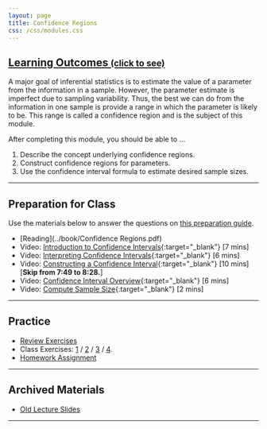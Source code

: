 ```yaml
---
layout: page
title: Confidence Regions
css: /css/modules.css
---
```


<div class="panel-group-ILOs">
  <div class="panel panel-default">
    <div class="panel-heading">
      <h2 class="panel-title">
        <a data-toggle="collapse" href="#ILOs">Learning Outcomes <small>(click to see)</small></a>
      </h2>
    </div>
    <div id="ILOs" class="panel-collapse collapse">
      <div class="panel-body">
A major goal of inferential statistics is to estimate the value of a parameter from the information in a sample.  However, the parameter estimate is imperfect due to sampling variability.  Thus, the best we can do from the information in one sample is provide a range in which the parameter is likely to be.  This range is called a confidence region and is the subject of this module.

<p>After completing this module, you should be able to ...</p>

<ol>
  <li>Describe the concept underlying confidence regions.</li>
  <li>Construct confidence regions for parameters.</li>
  <li>Use the confidence interval formula to estimate desired sample sizes.</li>
</ol>
      </div>
    </div>
  </div>
</div>

----

## Preparation for Class

Use the materials below to answer the questions on [this preparation guide](ConfRegions_Prep).

* [Reading](../book/Confidence Regions.pdf)
* Video: [Introduction to Confidence Intervals](https://www.youtube.com/v/27iSnzss2wM?rel=0){:target="_blank"} [7 mins]
* Video: [Interpreting Confidence Intervals](https://www.youtube.com/v/JYP6gc--sGQ?rel=0){:target="_blank"} [6 mins]
* Video: [Constructing a Confidence Interval](https://www.youtube.com/v/KG921rfbTDw?rel=0){:target="_blank"} [10 mins] [**Skip from 7:49 to 8:28.**]
* Video: [Confidence Interval Overview](https://www.youtube.com/v/FUaXoKdCre4?rel=0){:target="_blank"} [6 mins]
* Video: [Compute Sample Size](https://www.youtube.com/v/4-5pFrqJz9w?rel=0){:target="_blank"} [2 mins]

----

## Practice

* [Review Exercises](ConfRegions_RevEx)
* Class Exercises: [1](ConfRegions_CE1) / [2](ConfRegions_CE2) / [3](ConfRegions_CE3) / [4](ConfRegions_CE4).
* [Homework Assignment](ConfRegions_HW)

----

## Archived Materials

* [Old Lecture Slides](ConfRegions_PPT_old.pptx)

----
